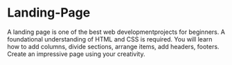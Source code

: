 # Landing-Page
A landing page is one of the best web developmentprojects for beginners. A foundational understanding of HTML and CSS is required. You will learn how to add columns, divide sections, arrange items, add headers, footers. Create an impressive page using your creativity. 

